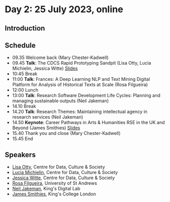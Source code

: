 # Day 2: 25 July 2023, online

## Introduction

## Schedule

- 09.35 Welcome back (Mary Chester-Kadwell)
- 09.45 **Talk**: The CDCS Rapid Prototyping Sandpit (Lisa Otty, Lucia Michielin, Jessica Witte) [Slides](SandpitCDCSRSEDHSummerSchoolFinal.pdf)
- 10:45 Break
- 11:00 **Talk**: Frances: A Deep Learning NLP and Text Mining Digital Platform for Analysis of Historical Texts at Scale (Rosa Filgueira)
- 12:00 Lunch
- 13:00 **Talk**: Research Software Development Life Cycles: Planning and managing sustainable outputs (Neil Jakeman)
- 14.10 Break
- 14.20 **Talk**: Research Themes: Maintaining intellectual agency in research services (Neil Jakeman)
- 14.50 **Keynote**: Career Pathways in Arts & Humanities RSE in the UK and Beyond (James Smithies) [Slides](https://docs.google.com/presentation/d/e/2PACX-1vTevX5tNqaPajA70l7QnihZcb-mfQfo6nkfc6Z72Giz7Nf1NKBrkSGcyVFdn-BOWQ/pub?start=false&loop=false&delayms=3000#slide=id.p1)
- 15.40 Thank you and close (Mary Chester-Kadwell)
- 15.45 End

## Speakers

- [Lisa Otty](https://www.ed.ac.uk/profile/dr-lisa-otty), Centre for Data, Culture & Society
- [Lucia Michielin](https://www.ed.ac.uk/profile/dr-lucia-michielin), Centre for Data, Culture & Society
- [Jessica Witte](https://www.research.ed.ac.uk/en/persons/jessica-witte), Centre for Data, Culture & Society
- [Rosa Filgueira](https://risweb.st-andrews.ac.uk/portal/en/persons/rosa-filgueira(17359710-bd0c-4dbe-b7f1-b6ea81601008).html), University of St Andrews
- [Neil Jakeman](https://kdl.kcl.ac.uk/who-we-are/neil-jakeman/), King's Digital Lab
- [James Smithies](https://www.kcl.ac.uk/people/james-smithies), King's College London
